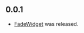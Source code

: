 ## 0.0.1

- [FadeWidget](https://github.com/matsuob/animation_widgets/blob/master/lib/fade_widget.dart) was released.
